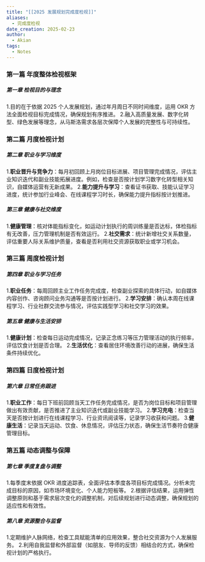 ```yaml
---
title: "[[2025 发展规划完成度检视]]"
aliases:
  - 完成度检视
date_creation: 2025-02-23
author:
  - Akian
tags:
  - Notes
---
```

### 第一篇 年度整体检视框架 
##### 第一章 检视目的与理念 
1.目的在于依据 2025 个人发展规划，通过年月周日不同时间维度，运用 OKR 方法全面检视目标完成情况，确保规划有序推进。 
2.融入高质量发展、数字化转型、绿色发展等理念，从马斯洛需求各层次保障个人发展的完整性与可持续性。 
 
### 第二篇 月度检视计划 
##### 第二章 职业与学习维度 
1.**职业晋升与竞争力**：每月初回顾上月岗位目标进展、项目管理完成情况，评估主业知识迭代和副业技能拓展进度。例如，检查是否按计划学习数字化转型相关知识，自媒体运营有无新成果。 
2.**能力提升与学习**：查看证书获取、技能认证学习进度，统计参加行业峰会、在线课程学习时长，确保能力提升指标按计划推进。 
 
##### 第三章 健康与社交维度 
1.**健康管理**：核对体能指标变化，如运动计划执行的周训练量是否达标，体检指标有无改善，压力管理机制是否有效运行。 
2.**社交需求**：统计新增社交关系数量，评估重要人际关系维护质量，查看是否利用社交资源获取职业或学习机会。 
 
### 第三篇 周度检视计划 
##### 第四章 职业与学习任务 
1.**职业任务**：每周回顾主业工作任务完成度，检查副业探索的具体行动，如自媒体内容创作、咨询顾问业务沟通等是否按计划进行。 
2.**学习安排**：确认本周在线课程学习、行业社群交流参与情况，评估实践型学习和社交学习的效果。 
 
##### 第五章 健康与生活安排 
1.**健康计划**：检查每日运动完成情况，记录正念练习等压力管理活动的执行频率，评估饮食计划是否合理。 
2.**生活优化**：查看居住环境改善行动的进展，确保生活条件持续优化。 
 
### 第四篇 日度检视计划 
##### 第六章 日常任务跟进 
1.**职业工作**：每日下班前回顾当天工作任务完成情况，是否为岗位目标和项目管理做出有效贡献，是否推进了主业知识迭代或副业技能学习。 
2.**学习充电**：检查当天是否按计划进行在线课程学习、行业资讯阅读等，记录学习收获和问题。 
3.**健康生活**：记录当天运动、饮食、休息情况，评估压力状态，确保生活节奏符合健康管理目标。 
 
### 第五篇 动态调整与保障 
##### 第七章 季度复盘与调整 
1.每季度末依据 OKR 进度追踪表，全面评估本季度各项目标完成情况。分析未完成目标的原因，如市场环境变化、个人能力短板等。 
2.根据评估结果，运用弹性调整原则和基于需求层次变化的调整机制，对后续规划进行动态调整，确保规划的适应性和有效性。 
 
##### 第八章 资源整合与监督 
1.定期维护人脉网络，检查工具赋能清单的应用效果，整合社交资源为个人发展服务。 
2.利用自我监督和外部监督（如朋友、导师的反馈）相结合的方式，确保检视计划的严格执行。
